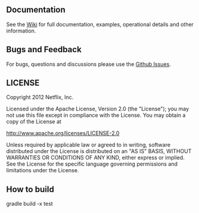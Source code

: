 ## Documentation

See the [Wiki](https://github.com/Netflix/Turbine/wiki) for full documentation, examples, operational details and other information.

## Bugs and Feedback

For bugs, questions and discussions please use the [Github Issues](https://github.com/Netflix/Turbine/issues).

 
## LICENSE

Copyright 2012 Netflix, Inc.

Licensed under the Apache License, Version 2.0 (the "License");
you may not use this file except in compliance with the License.
You may obtain a copy of the License at

<http://www.apache.org/licenses/LICENSE-2.0>

Unless required by applicable law or agreed to in writing, software
distributed under the License is distributed on an "AS IS" BASIS,
WITHOUT WARRANTIES OR CONDITIONS OF ANY KIND, either express or implied.
See the License for the specific language governing permissions and
limitations under the License.

## How to build

gradle build -x test
